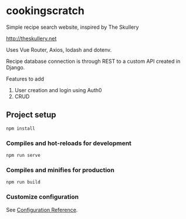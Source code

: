 # cookingscratch

Simple recipe search website, inspired by The Skullery

http://theskullery.net

Uses Vue Router, Axios, lodash and dotenv.

Recipe database connection is through REST to a custom API created in Django.

Features to add

1. User creation and login using Auth0
2. CRUD

## Project setup
```
npm install
```

### Compiles and hot-reloads for development
```
npm run serve
```

### Compiles and minifies for production
```
npm run build
```

### Customize configuration
See [Configuration Reference](https://cli.vuejs.org/config/).
